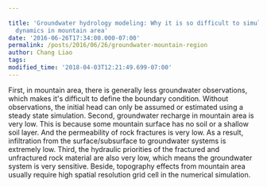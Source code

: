 ```yaml
---
 
title: 'Groundwater hydrology modeling: Why it is so difficult to simulate the groundwater
  dynamics in mountain area'
date: '2016-06-26T17:34:00.000-07:00'
permalink: /posts/2016/06/26/groundwater-mountain-region
author: Chang Liao
tags:
modified_time: '2018-04-03T12:21:49.699-07:00'
---
```


First, in mountain area, there is generally less groundwater observations, 
which makes it's difficult to define the boundary condition. Without 
observations, the initial head can only be assumed or estimated using a steady 
state simulation. 
Second, groundwater recharge in mountain area is very low. This is because 
some mountain surface has no soil or a shallow soil layer. And the 
permeability of rock fractures is very low. As a result, infiltration from the 
surface/subsurface to groundwater systems is extremely low. 
Third, the hydraulic priorities of the fractured and unfractured rock material 
are also very low, which means the groundwater system is very sensitive. 
Beside, topography effects from mountain area usually require high spatial 
resolution grid cell in the numerical simulation. 